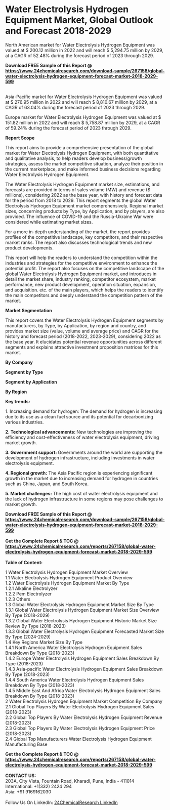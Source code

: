 <h1>Water Electrolysis Hydrogen Equipment Market, Global Outlook and Forecast 2018-2029</h1><p>
</p><p>
North American market for Water Electrolysis Hydrogen Equipment was valued at $ 200.12 million in 2022 and will reach $ 5,294.75 million by 2029, at a CAGR of 52.48% during the forecast period of 2023 through 2029.</p><p>
</p><div><b>Download FREE Sample of this Report @ 
            <a href="https://www.24chemicalresearch.com/download-sample/267158/global-water-electrolysis-hydrogen-equipment-forecast-market-2018-2029-599">
            https://www.24chemicalresearch.com/download-sample/267158/global-water-electrolysis-hydrogen-equipment-forecast-market-2018-2029-599</a></b></div><br><p>
Asia-Pacific market for Water Electrolysis Hydrogen Equipment was valued at $ 276.95 million in 2022 and will reach $ 8,810.67 million by 2029, at a CAGR of 63.04% during the forecast period of 2023 through 2029.</p><p>
</p><p>
Europe market for Water Electrolysis Hydrogen Equipment was valued at $ 151.82 million in 2022 and will reach $ 5,758.87 million by 2029, at a CAGR of 59.24% during the forecast period of 2023 through 2029.</p><p>
</p><p>
<strong>Report Scope</strong></p><p>
</p><p>
This report aims to provide a comprehensive presentation of the global market for Water Electrolysis Hydrogen Equipment, with both quantitative and qualitative analysis, to help readers develop business/growth strategies, assess the market competitive situation, analyze their position in the current marketplace, and make informed business decisions regarding Water Electrolysis Hydrogen Equipment.</p><p>
</p><p>
The Water Electrolysis Hydrogen Equipment market size, estimations, and forecasts are provided in terms of sales volume (MW) and revenue ($ millions), considering 2022 as the base year, with history and forecast data for the period from 2018 to 2029. This report segments the global Water Electrolysis Hydrogen Equipment market comprehensively. Regional market sizes, concerning products by Type, by Application, and by players, are also provided. The influence of COVID-19 and the Russia-Ukraine War were considered while estimating market sizes.</p><p>
</p><p>
For a more in-depth understanding of the market, the report provides profiles of the competitive landscape, key competitors, and their respective market ranks. The report also discusses technological trends and new product developments.</p><p>
</p><p>
This report will help the readers to understand the competition within the industries and strategies for the competitive environment to enhance the potential profit. The report also focuses on the competitive landscape of the global Water Electrolysis Hydrogen Equipment market, and introduces in detail the market share, industry ranking, competitor ecosystem, market performance, new product development, operation situation, expansion, and acquisition. etc. of the main players, which helps the readers to identify the main competitors and deeply understand the competition pattern of the market.</p><p>
</p><p>
<strong>Market Segmentation</strong></p><p>
</p><p>
This report covers the Water Electrolysis Hydrogen Equipment segments by manufacturers, by Type, by Application, by region and country, and provides market size (value, volume and average price) and CAGR for the history and forecast period (2018-2022, 2023-2029), considering 2022 as the base year. It elucidates potential revenue opportunities across different segments and explains attractive investment proposition matrices for this market.</p><p>
</p><p>
<strong>By Company</strong>
</p><p>
<strong>Segment by Type</strong></p><p>
</p><p>
<strong>Segment by Application</strong></p><p>
</p><p>
<strong>By Region</strong></p><p>
</p><p>
</p><p>
<strong>Key trends:</strong></p><p>
1. Increasing demand for hydrogen: The demand for hydrogen is increasing due to its use as a clean fuel source and its potential for decarbonizing various industries.</p><p>
<strong>2. Technological advancements: </strong>New technologies are improving the efficiency and cost-effectiveness of water electrolysis equipment, driving market growth.</p><p>
<strong>3. Government support: </strong>Governments around the world are supporting the development of hydrogen infrastructure, including investments in water electrolysis equipment.</p><p>
<strong>4. Regional growth:</strong> The Asia Pacific region is experiencing significant growth in the market due to increasing demand for hydrogen in countries such as China, Japan, and South Korea.</p><p>
<strong>5. Market challenges:</strong> The high cost of water electrolysis equipment and the lack of hydrogen infrastructure in some regions may pose challenges to market growth.</p><div><b>Download FREE Sample of this Report @ 
            <a href="https://www.24chemicalresearch.com/download-sample/267158/global-water-electrolysis-hydrogen-equipment-forecast-market-2018-2029-599">
            https://www.24chemicalresearch.com/download-sample/267158/global-water-electrolysis-hydrogen-equipment-forecast-market-2018-2029-599</a></b></div><br><div><b>Get the Complete Report & TOC @ 
            <a href="https://www.24chemicalresearch.com/reports/267158/global-water-electrolysis-hydrogen-equipment-forecast-market-2018-2029-599">
            https://www.24chemicalresearch.com/reports/267158/global-water-electrolysis-hydrogen-equipment-forecast-market-2018-2029-599</a></b></div><br>
            <b>Table of Content:</b><p>1 Water Electrolysis Hydrogen Equipment Market Overview<br />
1.1 Water Electrolysis Hydrogen Equipment Product Overview<br />
1.2 Water Electrolysis Hydrogen Equipment Market By Type<br />
1.2.1 Alkaline Electrolyzer<br />
1.2.2 Pem Electrolyzer<br />
1.2.3 Others<br />
1.3 Global Water Electrolysis Hydrogen Equipment Market Size By Type<br />
1.3.1 Global Water Electrolysis Hydrogen Equipment Market Size Overview By Type (2018-2029)<br />
1.3.2 Global Water Electrolysis Hydrogen Equipment Historic Market Size Review By Type (2018-2023)<br />
1.3.3 Global Water Electrolysis Hydrogen Equipment Forecasted Market Size By Type (2024-2029)<br />
1.4 Key Regions Market Size By Type<br />
1.4.1 North America Water Electrolysis Hydrogen Equipment Sales Breakdown By Type (2018-2023)<br />
1.4.2 Europe Water Electrolysis Hydrogen Equipment Sales Breakdown By Type (2018-2023)<br />
1.4.3 Asia-pacific Water Electrolysis Hydrogen Equipment Sales Breakdown By Type (2018-2023)<br />
1.4.4 South America Water Electrolysis Hydrogen Equipment Sales Breakdown By Type (2018-2023)<br />
1.4.5 Middle East And Africa Water Electrolysis Hydrogen Equipment Sales Breakdown By Type (2018-2023)<br />
2 Water Electrolysis Hydrogen Equipment Market Competition By Company<br />
2.1 Global Top Players By Water Electrolysis Hydrogen Equipment Sales (2018-2023)<br />
2.2 Global Top Players By Water Electrolysis Hydrogen Equipment Revenue (2018-2023)<br />
2.3 Global Top Players By Water Electrolysis Hydrogen Equipment Price (2018-2023)<br />
2.4 Global Top Manufacturers Water Electrolysis Hydrogen Equipment Manufacturing Base</p><div><b>Get the Complete Report & TOC @ 
            <a href="https://www.24chemicalresearch.com/reports/267158/global-water-electrolysis-hydrogen-equipment-forecast-market-2018-2029-599">
            https://www.24chemicalresearch.com/reports/267158/global-water-electrolysis-hydrogen-equipment-forecast-market-2018-2029-599</a></b></div><br><b>CONTACT US:</b><br>
            203A, City Vista, Fountain Road, Kharadi, Pune, India - 411014<br>
            International: +1(332) 2424 294<br>
            Asia: +91 9169162030 <br><br>
            Follow Us On LinkedIn: <a href="https://www.linkedin.com/company/24chemicalresearch/">24ChemicalResearch LinkedIn</a>